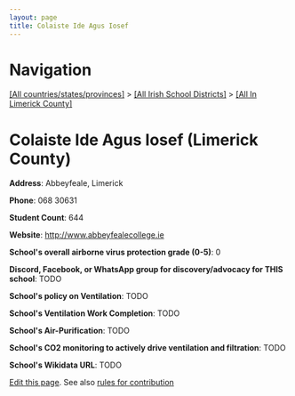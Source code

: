 ```yaml
---
layout: page
title: Colaiste Ide Agus Iosef
---
```

# Navigation

[[All countries/states/provinces]](../../..) > [[All Irish School Districts]](../..) > [[All In Limerick County]](..)

# Colaiste Ide Agus Iosef (Limerick County)

**Address**: Abbeyfeale, Limerick

**Phone**: 068 30631

**Student Count**: 644

**Website**: <http://www.abbeyfealecollege.ie>

**School's overall airborne virus protection grade (0-5)**: 0

**Discord, Facebook, or WhatsApp group for discovery/advocacy for THIS school**: TODO

**School's policy on Ventilation**: TODO

**School's Ventilation Work Completion**: TODO

**School's Air-Purification**: TODO

**School's CO2 monitoring to actively drive ventilation and filtration**: TODO

**School's Wikidata URL**: TODO


[Edit this page](https://github.com/ventilate-schools/Ireland/edit/main/./Limerick_County/Colaiste_Ide_Agus_Iosef.md). See also [rules for contribution](../../../contribution-rules/)